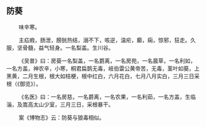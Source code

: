 ## 防葵
<p>&emsp;&emsp;
味辛寒。
</p>
<p>&emsp;&emsp;
主疝瘕，肠泄，膀胱热结，溺不下，咳逆，温疟，癫，痫，惊邪，狂走。久服，坚骨髓，益气轻身。一名梨盖。生川谷。
</p>
<p>&emsp;&emsp;
《吴普》曰：房葵一名梨盖，一名爵离，一名房苑，一名晨草，一名利如，一名方盖，神农辛，小寒，桐君扁鹊无毒，岐伯雷公黄帝苦，无毒，茎叶如葵，上黑黄，二月生根，根大如桔梗，根中红白，六月花白，七月八月实白，三月三日采根（《御览》）。
</p>
<p>&emsp;&emsp;
《名医》曰：一名房慈，一名爵离，一名农果，一名利茹，一名方盖，生临淄，及嵩高太山少室，三月三日，采根暴干。
</p>
<p>&emsp;&emsp;
案《博物志》云：防葵与狼毒相似。
</p>
